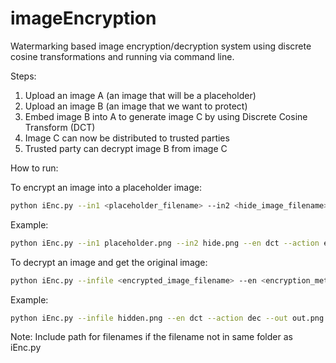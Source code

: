 # imageEncryption

Watermarking based image encryption/decryption system using discrete cosine transformations and running via command line. 

Steps:

1. Upload an image A (an image that will be a placeholder)
2. Upload an image B (an image that we want to protect)
3. Embed image B into A to generate image C by using Discrete Cosine Transform (DCT)
4. Image C can now be distributed to trusted parties
5. Trusted party can decrypt image B from image C

How to run:

To encrypt an image into a placeholder image:
```bash
python iEnc.py --in1 <placeholder_filename> --in2 <hide_image_filename> --en <encryption_method> --action enc --out <output_filename>
```
Example:
``` bash
python iEnc.py --in1 placeholder.png --in2 hide.png --en dct --action enc --out out.png
```
To decrypt an image and get the original image:
```bash
python iEnc.py --infile <encrypted_image_filename> --en <encryption_method> --action dec --out <output_filename>
```
Example:
```bash
python iEnc.py --infile hidden.png --en dct --action dec --out out.png
```
Note: Include path for filenames if the filename not in same folder as iEnc.py
